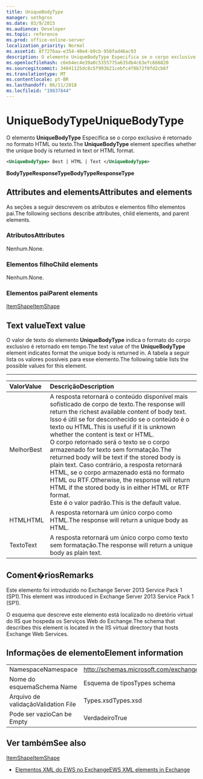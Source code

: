```yaml
---
title: UniqueBodyType
manager: sethgros
ms.date: 03/9/2015
ms.audience: Developer
ms.topic: reference
ms.prod: office-online-server
localization_priority: Normal
ms.assetid: 8f7276aa-e354-40e4-b9cb-950fad46ac93
description: O elemento UniqueBodyType Especifica se o corpo exclusivo é retornado no formato HTML ou texto.
ms.openlocfilehash: c6eb4ec4e39a0c5355775a635db4c63efc666820
ms.sourcegitcommit: 34041125dc8c5f993b21cebfc4f8b72f0fd2cb6f
ms.translationtype: MT
ms.contentlocale: pt-BR
ms.lasthandoff: 06/11/2018
ms.locfileid: "19837844"
---
```

# <a name="uniquebodytype"></a><span data-ttu-id="4a45a-103">UniqueBodyType</span><span class="sxs-lookup"><span data-stu-id="4a45a-103">UniqueBodyType</span></span>

<span data-ttu-id="4a45a-104">O elemento **UniqueBodyType** Especifica se o corpo exclusivo é retornado no formato HTML ou texto.</span><span class="sxs-lookup"><span data-stu-id="4a45a-104">The **UniqueBodyType** element specifies whether the unique body is returned in text or HTML format.</span></span> 
  
```XML
<UniqueBodyType> Best | HTML | Text </UniqueBodyType>
```

 <span data-ttu-id="4a45a-105">**BodyTypeResponseType**</span><span class="sxs-lookup"><span data-stu-id="4a45a-105">**BodyTypeResponseType**</span></span>
## <a name="attributes-and-elements"></a><span data-ttu-id="4a45a-106">Attributes and elements</span><span class="sxs-lookup"><span data-stu-id="4a45a-106">Attributes and elements</span></span>

<span data-ttu-id="4a45a-107">As seções a seguir descrevem os atributos e elementos filho elementos pai.</span><span class="sxs-lookup"><span data-stu-id="4a45a-107">The following sections describe attributes, child elements, and parent elements.</span></span>
  
### <a name="attributes"></a><span data-ttu-id="4a45a-108">Atributos</span><span class="sxs-lookup"><span data-stu-id="4a45a-108">Attributes</span></span>

<span data-ttu-id="4a45a-109">Nenhum.</span><span class="sxs-lookup"><span data-stu-id="4a45a-109">None.</span></span>
  
### <a name="child-elements"></a><span data-ttu-id="4a45a-110">Elementos filho</span><span class="sxs-lookup"><span data-stu-id="4a45a-110">Child elements</span></span>

<span data-ttu-id="4a45a-111">Nenhum.</span><span class="sxs-lookup"><span data-stu-id="4a45a-111">None.</span></span>
  
### <a name="parent-elements"></a><span data-ttu-id="4a45a-112">Elementos pai</span><span class="sxs-lookup"><span data-stu-id="4a45a-112">Parent elements</span></span>

[<span data-ttu-id="4a45a-113">ItemShape</span><span class="sxs-lookup"><span data-stu-id="4a45a-113">ItemShape</span></span>](itemshape.md)
  
## <a name="text-value"></a><span data-ttu-id="4a45a-114">Text value</span><span class="sxs-lookup"><span data-stu-id="4a45a-114">Text value</span></span>

<span data-ttu-id="4a45a-115">O valor de texto do elemento **UniqueBodyType** indica o formato do corpo exclusivo é retornado em tempo.</span><span class="sxs-lookup"><span data-stu-id="4a45a-115">The text value of the **UniqueBodyType** element indicates format the unique body is returned in.</span></span> <span data-ttu-id="4a45a-116">A tabela a seguir lista os valores possíveis para esse elemento.</span><span class="sxs-lookup"><span data-stu-id="4a45a-116">The following table lists the possible values for this element.</span></span> 
  
****

|<span data-ttu-id="4a45a-117">**Valor**</span><span class="sxs-lookup"><span data-stu-id="4a45a-117">**Value**</span></span>|<span data-ttu-id="4a45a-118">**Descrição**</span><span class="sxs-lookup"><span data-stu-id="4a45a-118">**Description**</span></span>|
|:-----|:-----|
|<span data-ttu-id="4a45a-119">Melhor</span><span class="sxs-lookup"><span data-stu-id="4a45a-119">Best</span></span>  <br/> |<span data-ttu-id="4a45a-120">A resposta retornará o conteúdo disponível mais sofisticado de corpo de texto.</span><span class="sxs-lookup"><span data-stu-id="4a45a-120">The response will return the richest available content of body text.</span></span> <span data-ttu-id="4a45a-121">Isso é útil se for desconhecido se o conteúdo é o texto ou HTML.</span><span class="sxs-lookup"><span data-stu-id="4a45a-121">This is useful if it is unknown whether the content is text or HTML.</span></span>  <br/> <span data-ttu-id="4a45a-122">O corpo retornado será o texto se o corpo armazenado for texto sem formatação.</span><span class="sxs-lookup"><span data-stu-id="4a45a-122">The returned body will be text if the stored body is plain text.</span></span> <span data-ttu-id="4a45a-123">Caso contrário, a resposta retornará HTML, se o corpo armazenado está no formato HTML ou RTF.</span><span class="sxs-lookup"><span data-stu-id="4a45a-123">Otherwise, the response will return HTML if the stored body is in either HTML or RTF format.</span></span>  <br/> <span data-ttu-id="4a45a-124">Este é o valor padrão.</span><span class="sxs-lookup"><span data-stu-id="4a45a-124">This is the default value.</span></span>  <br/> |
|<span data-ttu-id="4a45a-125">HTML</span><span class="sxs-lookup"><span data-stu-id="4a45a-125">HTML</span></span>  <br/> |<span data-ttu-id="4a45a-126">A resposta retornará um único corpo como HTML.</span><span class="sxs-lookup"><span data-stu-id="4a45a-126">The response will return a unique body as HTML.</span></span>  <br/> |
|<span data-ttu-id="4a45a-127">Texto</span><span class="sxs-lookup"><span data-stu-id="4a45a-127">Text</span></span>  <br/> |<span data-ttu-id="4a45a-128">A resposta retornará um único corpo como texto sem formatação.</span><span class="sxs-lookup"><span data-stu-id="4a45a-128">The response will return a unique body as plain text.</span></span>  <br/> |
   
## <a name="remarks"></a><span data-ttu-id="4a45a-129">Coment�rios</span><span class="sxs-lookup"><span data-stu-id="4a45a-129">Remarks</span></span>

<span data-ttu-id="4a45a-130">Este elemento foi introduzido no Exchange Server 2013 Service Pack 1 (SP1).</span><span class="sxs-lookup"><span data-stu-id="4a45a-130">This element was introduced in Exchange Server 2013 Service Pack 1 (SP1).</span></span>
  
<span data-ttu-id="4a45a-131">O esquema que descreve este elemento está localizado no diretório virtual do IIS que hospeda os Serviços Web do Exchange.</span><span class="sxs-lookup"><span data-stu-id="4a45a-131">The schema that describes this element is located in the IIS virtual directory that hosts Exchange Web Services.</span></span>
  
## <a name="element-information"></a><span data-ttu-id="4a45a-132">Informações de elemento</span><span class="sxs-lookup"><span data-stu-id="4a45a-132">Element information</span></span>

|||
|:-----|:-----|
|<span data-ttu-id="4a45a-133">Namespace</span><span class="sxs-lookup"><span data-stu-id="4a45a-133">Namespace</span></span>  <br/> |http://schemas.microsoft.com/exchange/services/2006/types  <br/> |
|<span data-ttu-id="4a45a-134">Nome do esquema</span><span class="sxs-lookup"><span data-stu-id="4a45a-134">Schema Name</span></span>  <br/> |<span data-ttu-id="4a45a-135">Esquema de tipos</span><span class="sxs-lookup"><span data-stu-id="4a45a-135">Types schema</span></span>  <br/> |
|<span data-ttu-id="4a45a-136">Arquivo de validação</span><span class="sxs-lookup"><span data-stu-id="4a45a-136">Validation File</span></span>  <br/> |<span data-ttu-id="4a45a-137">Types.xsd</span><span class="sxs-lookup"><span data-stu-id="4a45a-137">Types.xsd</span></span>  <br/> |
|<span data-ttu-id="4a45a-138">Pode ser vazio</span><span class="sxs-lookup"><span data-stu-id="4a45a-138">Can be Empty</span></span>  <br/> |<span data-ttu-id="4a45a-139">Verdadeiro</span><span class="sxs-lookup"><span data-stu-id="4a45a-139">True</span></span>  <br/> |
   
## <a name="see-also"></a><span data-ttu-id="4a45a-140">Ver também</span><span class="sxs-lookup"><span data-stu-id="4a45a-140">See also</span></span>



[<span data-ttu-id="4a45a-141">ItemShape</span><span class="sxs-lookup"><span data-stu-id="4a45a-141">ItemShape</span></span>](itemshape.md)


- [<span data-ttu-id="4a45a-142">Elementos XML do EWS no Exchange</span><span class="sxs-lookup"><span data-stu-id="4a45a-142">EWS XML elements in Exchange</span></span>](ews-xml-elements-in-exchange.md)

